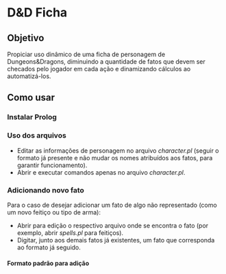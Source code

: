 # D&D Ficha

## Objetivo
Propiciar uso dinâmico de uma ficha de personagem de Dungeons&Dragons, diminuindo a quantidade de fatos que devem ser checados pelo jogador em cada ação e dinamizando cálculos ao automatizá-los.

## Como usar
### Instalar Prolog

### Uso dos arquivos
- Editar as informações de personagem no arquivo *character.pl* (seguir o formato já presente e não mudar os nomes atribuídos aos fatos, para garantir funcionamento).
- Abrir e executar comandos apenas no arquivo *character.pl*.

### Adicionando novo fato
Para o caso de desejar adicionar um fato de algo não representado (como um novo feitiço ou tipo de arma):
- Abrir para edição o respectivo arquivo onde se encontra o fato (por exemplo, abrir *spells.pl* para feitiços).
- Digitar, junto aos demais fatos já existentes, um fato que corresponda ao formato já seguido.

#### Formato padrão para adição
